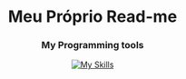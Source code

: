 <!DOCTYPE html>
<html lang="pt-br">
<head>
    <meta charset="UTF-8">
    <meta name="viewport" content="width=device-width, initial-scale=1.0">       
</head>
<body>    
    <h1 align="center" color:"blue">Meu Próprio Read-me</h1>
<div align="center">
  <h3>My Programming tools</h3>
    
  [![My Skills](https://skillicons.dev/icons?i=html,css,js,postman,github,vscode)](https://skillicons.dev)
  
</div>
</body>
</html>
